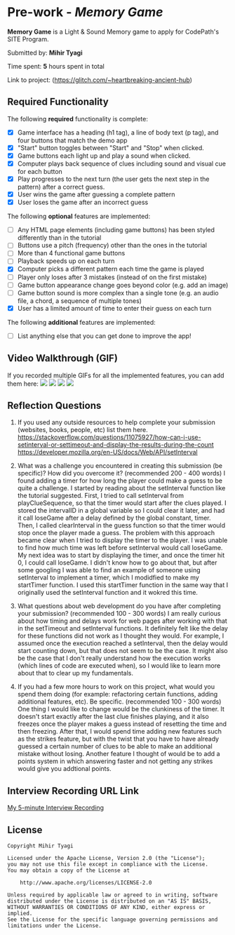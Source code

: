 # Pre-work - *Memory Game*

**Memory Game** is a Light & Sound Memory game to apply for CodePath's SITE Program. 

Submitted by: **Mihir Tyagi**

Time spent: **5** hours spent in total

Link to project: (https://glitch.com/~heartbreaking-ancient-hub)

## Required Functionality

The following **required** functionality is complete:

* [x] Game interface has a heading (h1 tag), a line of body text (p tag), and four buttons that match the demo app
* [x] "Start" button toggles between "Start" and "Stop" when clicked. 
* [x] Game buttons each light up and play a sound when clicked. 
* [x] Computer plays back sequence of clues including sound and visual cue for each button
* [x] Play progresses to the next turn (the user gets the next step in the pattern) after a correct guess. 
* [x] User wins the game after guessing a complete pattern
* [x] User loses the game after an incorrect guess

The following **optional** features are implemented:

* [ ] Any HTML page elements (including game buttons) has been styled differently than in the tutorial
* [ ] Buttons use a pitch (frequency) other than the ones in the tutorial
* [ ] More than 4 functional game buttons
* [ ] Playback speeds up on each turn
* [x] Computer picks a different pattern each time the game is played
* [ ] Player only loses after 3 mistakes (instead of on the first mistake)
* [ ] Game button appearance change goes beyond color (e.g. add an image)
* [ ] Game button sound is more complex than a single tone (e.g. an audio file, a chord, a sequence of multiple tones)
* [x] User has a limited amount of time to enter their guess on each turn

The following **additional** features are implemented:

- [ ] List anything else that you can get done to improve the app!

## Video Walkthrough (GIF)

If you recorded multiple GIFs for all the implemented features, you can add them here:
![](http://g.recordit.co/C5DuSIbJ3S.gif)
![](gif2-link-here)
![](gif3-link-here)
![](gif4-link-here)

## Reflection Questions
1. If you used any outside resources to help complete your submission (websites, books, people, etc) list them here. 
https://stackoverflow.com/questions/11075927/how-can-i-use-setinterval-or-settimeout-and-display-the-results-during-the-count
https://developer.mozilla.org/en-US/docs/Web/API/setInterval

2. What was a challenge you encountered in creating this submission (be specific)? How did you overcome it? (recommended 200 - 400 words) 
I found adding a timer for how long the player could make a guess to be quite a challenge. I started by reading about the setInterval function like the tutorial suggested. First, I tried to call setInterval from playClueSequence, so that the timer would start after the clues played. I stored the intervalID in a global variable so I could clear it later, and had it call loseGame after a delay defined by the global constant, timer. Then, I called clearInterval in the guess function so that the timer would stop once the player made a guess. The problem with this approach became clear when I tried to display the timer to the player. I was unable to find how much time was left before setInterval would call loseGame. My next idea was to start by displaying the timer, and once the timer hit 0, I could call loseGame. I didn't know how to go about that, but after some googling I was able to find an example of someone using setInterval to implement a timer, which I modidfied to make my startTimer function. I used this startTimer function in the same way that I originally used the setInterval function and it wokred this time.

3. What questions about web development do you have after completing your submission? (recommended 100 - 300 words) 
I am really curious about how timing and delays work for web pages after working with that in the setTimeout and setInterval functions. It definitely felt like the delay for these functions did not work as I thought they would. For example, I assumed once the execution reached a setInterval, then the delay would start counting down, but that does not seem to be the case. It might also be the case that I don't really understand how the execution works (which lines of code are executed when), so I would like to learn more about that to clear up my fundamentals.

4. If you had a few more hours to work on this project, what would you spend them doing (for example: refactoring certain functions, adding additional features, etc). Be specific. (recommended 100 - 300 words) 
One thing I would like to change would be the clunkiness of the timer. It doesn't start exactly after the last clue finishes playing, and it also freezes once the player makes a guess instead of resetting the time and then freezing. After that, I would spend time adding new features such as the strikes feature, but with the twist that you have to have already guessed a certain number of clues to be able to make an additional mistake without losing. Another feature I thought of would be to add a points system in which answering faster and not getting any strikes would give you addtional points.   



## Interview Recording URL Link

[My 5-minute Interview Recording](https://www.loom.com/share/2b3ca72741fe433aae463b3b92d0c019)


## License

    Copyright Mihir Tyagi

    Licensed under the Apache License, Version 2.0 (the "License");
    you may not use this file except in compliance with the License.
    You may obtain a copy of the License at

        http://www.apache.org/licenses/LICENSE-2.0

    Unless required by applicable law or agreed to in writing, software
    distributed under the License is distributed on an "AS IS" BASIS,
    WITHOUT WARRANTIES OR CONDITIONS OF ANY KIND, either express or implied.
    See the License for the specific language governing permissions and
    limitations under the License.
